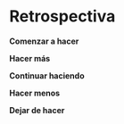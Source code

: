 # Retrospectiva
**Comenzar a hacer**

**Hacer más**

**Continuar haciendo**

**Hacer menos**

**Dejar de hacer**
